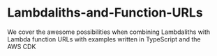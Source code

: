 # Lambdaliths-and-Function-URLs
We cover the awesome possibilities when combining Lambdaliths with Lambda function URLs with examples written in TypeScript and the AWS CDK
